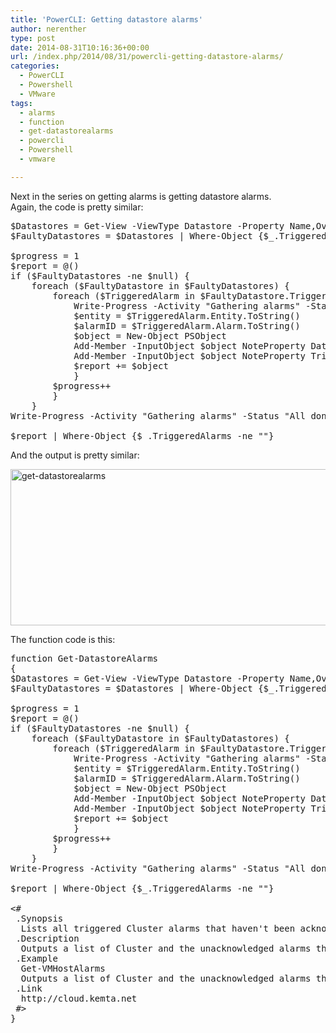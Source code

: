 ```yaml
---
title: 'PowerCLI: Getting datastore alarms'
author: nerenther
type: post
date: 2014-08-31T10:16:36+00:00
url: /index.php/2014/08/31/powercli-getting-datastore-alarms/
categories:
  - PowerCLI
  - Powershell
  - VMware
tags:
  - alarms
  - function
  - get-datastorealarms
  - powercli
  - Powershell
  - vmware

---
```

Next in the series on getting alarms is getting datastore alarms.  
Again, the code is pretty similar:

<pre lang="PowerShell">$Datastores = Get-View -ViewType Datastore -Property Name,OverallStatus,TriggeredAlarmstate
$FaultyDatastores = $Datastores | Where-Object {$_.TriggeredAlarmState -ne "{}"}

$progress = 1
$report = @()
if ($FaultyDatastores -ne $null) {
    foreach ($FaultyDatastore in $FaultyDatastores) {
        foreach ($TriggeredAlarm in $FaultyDatastore.TriggeredAlarmstate) {
            Write-Progress -Activity "Gathering alarms" -Status "Working on $($FaultyDatastore.Name)" -PercentComplete ($progress/$FaultyDatastores.count*100) -Id 1 -ErrorAction SilentlyContinue
            $entity = $TriggeredAlarm.Entity.ToString()
            $alarmID = $TriggeredAlarm.Alarm.ToString()
            $object = New-Object PSObject
            Add-Member -InputObject $object NoteProperty Datastore $FaultyDatastore.Name
            Add-Member -InputObject $object NoteProperty TriggeredAlarms ("$(Get-AlarmDefinition -Id $alarmID)")
            $report += $object
            }
        $progress++
        }
    }
Write-Progress -Activity "Gathering alarms" -Status "All done" -Completed -Id 1 -ErrorAction SilentlyContinue

$report | Where-Object {$_.TriggeredAlarms -ne ""}</pre>

And the output is pretty similar:

[<img decoding="async" loading="lazy" class="aligncenter size-full wp-image-615" alt="get-datastorealarms" src="http://cloud.kemta.net/wp-uploads/get-datastorealarms.png" width="714" height="250" />][1]

The function code is this:

<pre lang="PowerShell">function Get-DatastoreAlarms
{
$Datastores = Get-View -ViewType Datastore -Property Name,OverallStatus,TriggeredAlarmstate
$FaultyDatastores = $Datastores | Where-Object {$_.TriggeredAlarmState -ne "{}"}

$progress = 1
$report = @()
if ($FaultyDatastores -ne $null) {
    foreach ($FaultyDatastore in $FaultyDatastores) {
        foreach ($TriggeredAlarm in $FaultyDatastore.TriggeredAlarmstate) {
            Write-Progress -Activity "Gathering alarms" -Status "Working on $($FaultyDatastore.Name)" -PercentComplete ($progress/$FaultyDatastores.count*100) -Id 1 -ErrorAction SilentlyContinue
            $entity = $TriggeredAlarm.Entity.ToString()
            $alarmID = $TriggeredAlarm.Alarm.ToString()
            $object = New-Object PSObject
            Add-Member -InputObject $object NoteProperty Datastore $FaultyDatastore.Name
            Add-Member -InputObject $object NoteProperty TriggeredAlarms ("$(Get-AlarmDefinition -Id $alarmID)")
            $report += $object
            }
        $progress++
        }
    }
Write-Progress -Activity "Gathering alarms" -Status "All done" -Completed -Id 1 -ErrorAction SilentlyContinue

$report | Where-Object {$_.TriggeredAlarms -ne ""}

&lt;#
 .Synopsis
  Lists all triggered Cluster alarms that haven't been acknowledged
 .Description
  Outputs a list of Cluster and the unacknowledged alarms they have triggered
 .Example
  Get-VMHostAlarms
  Outputs a list of Cluster and the unacknowledged alarms they have triggered
 .Link
  http://cloud.kemta.net
 #>
}</pre>

&nbsp;

 [1]: http://cloud.kemta.net/wp-uploads/get-datastorealarms.png